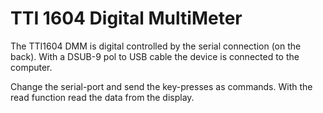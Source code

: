 # TTI 1604 Digital MultiMeter

The TTI1604 DMM is digital controlled by the serial connection (on the back). 
With a DSUB-9 pol to USB cable the device is connected to the computer.

Change the serial-port and send the key-presses as commands.
With the read function read the data from the display.
